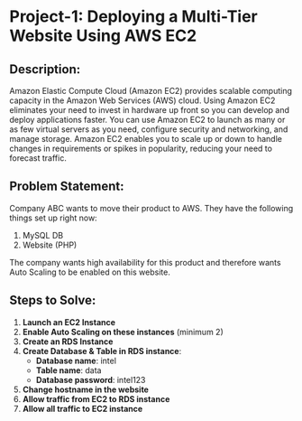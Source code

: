# Project-1: Deploying a Multi-Tier Website Using AWS EC2

## Description:
Amazon Elastic Compute Cloud (Amazon EC2) provides scalable computing capacity in the Amazon Web Services (AWS) cloud. Using Amazon EC2 eliminates your need to invest in hardware up front so you can develop and deploy applications faster. You can use Amazon EC2 to launch as many or as few virtual servers as you need, configure security and networking, and manage storage. Amazon EC2 enables you to scale up or down to handle changes in requirements or spikes in popularity, reducing your need to forecast traffic.

## Problem Statement:
Company ABC wants to move their product to AWS. They have the following things set up right now:
1. MySQL DB
2. Website (PHP)

The company wants high availability for this product and therefore wants Auto Scaling to be enabled on this website.

## Steps to Solve:
1. **Launch an EC2 Instance**
2. **Enable Auto Scaling on these instances** (minimum 2)
3. **Create an RDS Instance**
4. **Create Database & Table in RDS instance**:
   - **Database name**: intel
   - **Table name**: data
   - **Database password**: intel123
5. **Change hostname in the website**
6. **Allow traffic from EC2 to RDS instance**
7. **Allow all traffic to EC2 instance**

 
